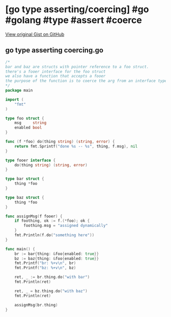 # [go type asserting/coercing] #go #golang #type #assert #coerce

[View original Gist on GitHub](https://gist.github.com/Integralist/3097838786e069c33afe668ae767a367)

## go type asserting coercing.go

```go
/*
bar and baz are structs with pointer reference to a foo struct.
there's a fooer interface for the foo struct
we also have a function that accepts a fooer
the purpose of the function is to coerce the arg from an interface type to a concrete type
*/
package main

import (
	"fmt"
)

type foo struct {
	msg     string
	enabled bool
}

func (f *foo) do(thing string) (string, error) {
	return fmt.Sprintf("done %s -- %s", thing, f.msg), nil
}

type fooer interface {
	do(thing string) (string, error)
}

type bar struct {
	thing *foo
}

type baz struct {
	thing *foo
}

func assignMsg(f fooer) {
	if foothing, ok := f.(*foo); ok {
		foothing.msg = "assigned dynamically"
	}
	fmt.Println(f.do("something here"))
}

func main() {
	br := bar{thing: &foo{enabled: true}}
	bz := baz{thing: &foo{enabled: true}}
	fmt.Printf("br: %+v\n", br)
	fmt.Printf("bz: %+v\n", bz)

	ret, _ := br.thing.do("with bar")
	fmt.Println(ret)

	ret, _ = bz.thing.do("with baz")
	fmt.Println(ret)

	assignMsg(br.thing)
}

```

